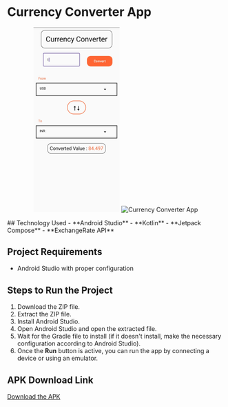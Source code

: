 # Currency Converter App

<p align="center">
<img src="assets/img.jpg" alt="Currency Converter App" width="200">
<img src="assets/vid.gif" alt="Currency Converter App" width="200">
</p>
## Technology Used
- **Android Studio**
- **Kotlin**
- **Jetpack Compose**
- **ExchangeRate API**

## Project Requirements
- Android Studio with proper configuration

## Steps to Run the Project
1. Download the ZIP file.
2. Extract the ZIP file.
3. Install Android Studio.
4. Open Android Studio and open the extracted file.
5. Wait for the Gradle file to install (if it doesn't install, make the necessary configuration according to Android Studio).
6. Once the **Run** button is active, you can run the app by connecting a device or using an emulator.

## APK Download Link
[Download the APK](https://drive.google.com/file/d/1G0EBw_Z-xXV180yp5CeEkei9JB-jL8Ap/view?usp=drive_link)
